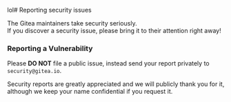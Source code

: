 lol# Reporting security issues

The Gitea maintainers take security seriously.  
If you discover a security issue, please bring it to their attention right away!

### Reporting a Vulnerability

Please **DO NOT** file a public issue, instead send your report privately to `security@gitea.io`.

Security reports are greatly appreciated and we will publicly thank you for it, although we keep your name confidential if you request it.

